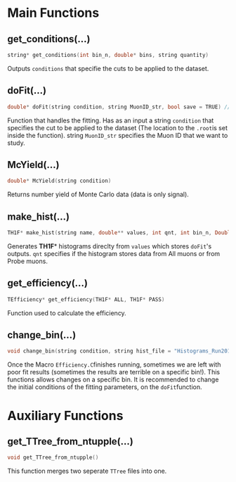 # Main Functions

## get_conditions(...)
```cpp
string* get_conditions(int bin_n, double* bins, string quantity)
```
Outputs ```conditions``` that specifie the cuts to be applied to the dataset.

## doFit(...)
```cpp
double* doFit(string condition, string MuonID_str, bool save = TRUE) // RETURNS ARRAY WITH [yield_all, yield_pass, err_all, err_pass]
```
Function that handles the fitting. Has as an input a string ```condition``` that specifies the cut to be applied to the dataset (The location to the ```.root```is set inside the function).
string ```MuonID_str``` specifies the Muon ID that we want to study. 

## McYield(...)
```cpp
double* McYield(string condition)
```
Returns number yield of Monte Carlo data (data is only signal).

## make_hist(...)
```cpp
TH1F* make_hist(string name, double** values, int qnt, int bin_n, Double_t* binning, bool IsDataMc, bool DRAW = FALSE)
```
Generates **TH1F*** histograms direclty from ```values``` which stores ```doFit```'s outputs. ```qnt``` specifies if the histogram stores data from All muons or from Probe muons.

## get_efficiency(...)
```cpp
TEfficiency* get_efficiency(TH1F* ALL, TH1F* PASS)
```
Function used to calculate the efficiency.

## change_bin(...)
```cpp
void change_bin(string condition, string hist_file = "Histograms_Run2011.root")
```
Once the Macro ```Efficiency.C```finishes running, sometimes we are left with poor fit results (sometimes the results are terrible on a specific bin!). This functions allows changes on a specific bin. It is recommended to change the initial conditions of the fitting parameters, on the ```doFit```function.
# Auxiliary Functions

## get_TTree_from_ntupple(...)
```cpp
void get_TTree_from_ntupple()
```
This function merges two seperate ```TTree``` files into one.